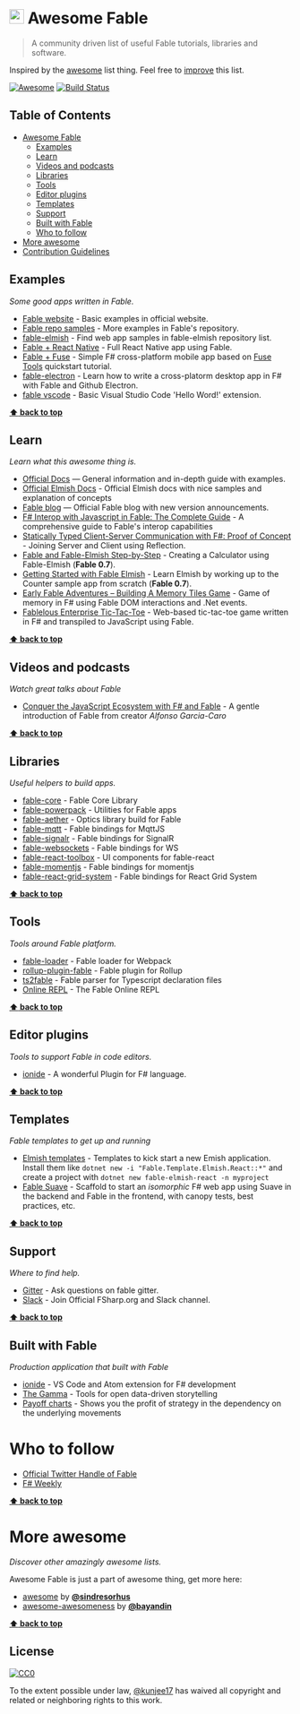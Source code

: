 # <img src="http://fsharp.org/img/logo/fsharp256.png" width="26"> Awesome Fable


> A community driven list of useful Fable tutorials, libraries and software.

Inspired by the [awesome](#more-awesome) list thing. Feel free to <a href="https://github.com/kunjee17/awesome-fable/blob/master/CONTRIBUTION.md" target="_blank">improve</a> this list.

[![Awesome](https://cdn.rawgit.com/sindresorhus/awesome/d7305f38d29fed78fa85652e3a63e154dd8e8829/media/badge.svg)](https://github.com/sindresorhus/awesome)
[![Build Status](https://travis-ci.org/kunjee17/awesome-fable.svg?branch=master)](https://travis-ci.org/kunjee17/awesome-fable)


## Table of Contents
- [Awesome Fable](#awesome-fable)
    - [Examples](#examples)
    - [Learn](#learn)
    - [Videos and podcasts](#videos-and-podcasts)
    - [Libraries](#libraries)
    - [Tools](#tools)
    - [Editor plugins](#editor-plugins)
    - [Templates](#templates)
    - [Support](#support)
    - [Built with Fable](#built-with-fable)
    - [Who to follow](#who-to-follow)
- [More awesome](#more-awesome)
- <a href="https://github.com/kunjee17/awesome-fable/blob/master/CONTRIBUTION.md" target="_blank">Contribution Guidelines</a>


## Examples

*Some good apps written in Fable.*

* [Fable website](http://fable.io/samples.html) - Basic examples in official website.
* [Fable repo samples](https://github.com/fable-compiler/Fable/tree/master/samples) - More examples in Fable's repository.
* [fable-elmish](https://github.com/fable-elmish) - Find web app samples in fable-elmish repository list.
* [Fable + React Native](https://github.com/fable-compiler/fable-react_native-demo) - Full React Native app using Fable.
* [Fable + Fuse](https://github.com/alfonsogarciacaro/MyFuseApp) - Simple F# cross-platform mobile app based on [Fuse Tools](https://www.fusetools.com/) quickstart tutorial.
* [fable-electron](https://github.com/fable-compiler/fable-electron) - Learn how to write a cross-platorm desktop app in F# with Fable and Github Electron.
* [fable vscode](https://github.com/acormier/vscode-extension-fable-simple) - Basic Visual Studio Code 'Hello Word!' extension.

**[:arrow_up: back to top](#table-of-contents)**


## Learn

*Learn what this awesome thing is.*

* [Official Docs](http://fable.io/docs.html) — General information and in-depth guide with examples.
* [Official Elmish Docs](https://fable-elmish.github.io/) - Official Elmish docs with nice samples and explanation of concepts
* [Fable blog](http://fable.io/blog.html) — Official Fable blog with new version announcements.
* [F# Interop with Javascript in Fable: The Complete Guide](https://medium.com/@zaid.naom/f-interop-with-javascript-in-fable-the-complete-guide-ccc5b896a59f) - A comprehensive guide to Fable's interop capabilities
* [Statically Typed Client-Server Communication with F#: Proof of Concept](https://medium.com/@zaid.naom/statically-typed-client-server-communication-with-f-proof-of-concept-7e52cff4a625#.upg5r1mah) - Joining Server and Client using Reflection.
* [Fable and Fable-Elmish Step-by-Step](https://medium.com/@zaid.naom/fable-and-fable-elmish-step-by-step-creating-a-calculator-fa2abe9594be) - Creating a Calculator using Fable-Elmish (**Fable 0.7**).
* [Getting Started with Fable Elmish](http://inchingforward.com/2017/03/getting-started-with-fable-elmish/) - Learn Elmish by working up to the Counter sample app from scratch (**Fable 0.7**).
* [Early Fable Adventures – Building A Memory Tiles Game](http://www.prigrammer.com/?p=439) - Game of memory in F# using Fable DOM interactions and .Net events.
* [Fablelous Enterprise Tic-Tac-Toe](https://martinand.net/2017/05/10/fablelous-enterprise-tic-tac-toe/) - Web-based tic-tac-toe game written in F# and transpiled to JavaScript using Fable.

**[:arrow_up: back to top](#table-of-contents)**


## Videos and podcasts

*Watch great talks about Fable*

* [Conquer the JavaScript Ecosystem with F# and Fable](https://skillsmatter.com/skillscasts/9732-conquer-the-javascript-ecosystem-with-f-sharp-and-fable-audience-level-beginner) - A gentle introduction of Fable from creator _Alfonso Garcia-Caro_

**[:arrow_up: back to top](#table-of-contents)**


## Libraries

*Useful helpers to build apps.*

* [fable-core](https://www.npmjs.com/package/fable-core) - Fable Core Library
* [fable-powerpack](https://www.npmjs.com/package/fable-powerpack) - Utilities for Fable apps
* [fable-aether](https://github.com/Prolucid/fable-aether) - Optics library build for Fable
* [fable-mqtt](https://github.com/Prolucid/fable-mqtt) - Fable bindings for MqttJS
* [fable-signalr](https://github.com/Prolucid/fable-import-signalr) - Fable bindings for SignalR
* [fable-websockets](https://github.com/Prolucid/fable-import-ws) - Fable bindings for WS
* [fable-react-toolbox](https://github.com/Prolucid/fable-react-toolbox) - UI components for fable-react
* [fable-momentjs](https://github.com/Prolucid/fable-import-momentjs) - Fable bindings for momentjs
* [fable-react-grid-system](https://github.com/Prolucid/fable-react-grid-system) - Fable bindings for React Grid System

**[:arrow_up: back to top](#table-of-contents)**


## Tools

*Tools around Fable platform.*

* [fable-loader](https://www.npmjs.com/package/fable-loader) - Fable loader for Webpack
* [rollup-plugin-fable](https://www.npmjs.com/package/rollup-plugin-fable) - Fable plugin for Rollup
* [ts2fable](https://github.com/fable-compiler/ts2fable) - Fable parser for Typescript declaration files
* [Online REPL](http://fable.io/repl.html) - The Fable Online REPL


**[:arrow_up: back to top](#table-of-contents)**


## Editor plugins

*Tools to support Fable in code editors.*

* [ionide][ionide] - A wonderful Plugin for F# language.

**[:arrow_up: back to top](#table-of-contents)**


## Templates

*Fable templates to get up and running*

* [Elmish templates](https://github.com/fable-elmish/templates) - Templates to kick start a new Emish application.
  Install them like `dotnet new -i "Fable.Template.Elmish.React::*"` and create a project with `dotnet new fable-elmish-react -n myproject`
* [Fable Suave](https://github.com/fable-compiler/fable-suave-scaffold) - Scaffold to start an _isomorphic_ F# web app using Suave in the backend and Fable in the frontend, with canopy tests, best practices, etc.


**[:arrow_up: back to top](#table-of-contents)**


## Support

*Where to find help.*

* [Gitter](https://gitter.im/fable-compiler/Fable) - Ask questions on fable gitter.
* [Slack](http://foundation.fsharp.org/join) - Join Official FSharp.org and Slack channel.

**[:arrow_up: back to top](#table-of-contents)**


## Built with Fable

*Production application that built with Fable*

* [ionide][ionide] - VS Code and Atom extension for F# development
* [The Gamma](https://thegamma.net/) - Tools for open data-driven storytelling
* [Payoff charts](http://www.payoffcharts.com/) - Shows you the profit of strategy in the dependency on the underlying movements


# Who to follow

* [Official Twitter Handle of Fable](https://twitter.com/FableCompiler)
* [F# Weekly](https://sergeytihon.com/)

**[:arrow_up: back to top](#table-of-contents)**


# More awesome

*Discover other amazingly awesome lists.*

Awesome Fable is just a part of awesome thing, get more here:

- <a href="https://github.com/sindresorhus/awesome" target="_blank">awesome</a> by [**@sindresorhus**](https://github.com/sindresorhus)
- <a href="https://github.com/bayandin/awesome-awesomeness" target="_blank">awesome-awesomeness</a> by [**@bayandin**](https://github.com/bayandin)


**[:arrow_up: back to top](#table-of-contents)**


## License

[![CC0](http://i.creativecommons.org/p/zero/1.0/88x31.png)](http://creativecommons.org/publicdomain/zero/1.0/)

To the extent possible under law, [@kunjee17](https://github.com/kunjee17) has waived all copyright and related or neighboring rights to this work.


[ionide]: http://ionide.io/
